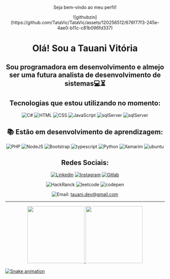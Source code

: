 <p align = "center">Seja bem-vindo ao meu perfil!</p>
<div align = "center">
![githubzin](https://github.com/TataVic/TataVic/assets/120256512/676f77f3-245e-4ae0-b11c-c81b096fd337)


  
# Olá! Sou a Tauani Vitória
## Sou programadora em desenvolvimento e almejo ser uma futura analista de desenvolvimento de sistemas💻⏳

Tecnologias que estou utilizando no momento:  
---
![C#](https://img.shields.io/badge/C%23-239120?style=for-the-badge&logo=c-sharp&logoColor=white)
![HTML](https://img.shields.io/badge/HTML5-E34F26?style=for-the-badge&logo=html5&logoColor=white)
![CSS](https://img.shields.io/badge/CSS3-1572B6?style=for-the-badge&logo=css3&logoColor=white)
![JavaScript](https://img.shields.io/badge/JavaScript-F7DF1E?style=for-the-badge&logo=JavaScript&logoColor=white)
![sqlServer](https://img.shields.io/badge/Microsoft_SQL_Server-CC2927?style=for-the-badge&logo=microsoft-sql-server&logoColor=white)
![sqlServer](https://img.shields.io/badge/C%2B%2B-00599C?style=for-the-badge&logo=c%2B%2B&logoColor=white)

📚 Estão em desenvolvimento de aprendizagem: 
---
![PHP](https://img.shields.io/badge/PHP-777BB4?style=for-the-badge&logo=php&logoColor=white)
![NodeJS](https://img.shields.io/badge/Node.js-43853D?style=for-the-badge&logo=node.js&logoColor=white)
![Bootstrap](https://img.shields.io/badge/Bootstrap-563D7C?style=for-the-badge&logo=bootstrap&logoColor=white)
![typescript](https://img.shields.io/badge/TypeScript-007ACC?style=for-the-badge&logo=typescript&logoColor=white)
![Python](https://img.shields.io/badge/Python-3776AB?style=for-the-badge&logo=python&logoColor=white)
![Xamarim](https://img.shields.io/badge/Xamarin-3498DB?style=for-the-badge&logo=xamarin&logoColor=white)
![ubuntu](https://img.shields.io/badge/Ubuntu-E95420?style=for-the-badge&logo=ubuntu&logoColor=white)


Redes Sociais:
---
[![Linkedin](https://img.shields.io/badge/LinkedIn-0077B5?style=for-the-badge&logo=linkedin&logoColor=white)](https://www.linkedin.com/in/tauani-degrandi/)
[![Instagram](https://img.shields.io/badge/Instagram-E4405F?style=for-the-badge&logo=instagram&logoColor=white)](https://instagram.com/tauani_degrandi?igshid=NGExMmI2YTkyZg==)
[![Gitlab](https://img.shields.io/badge/GitLab-330F63?style=for-the-badge&logo=gitlab&logoColor=white)](https://gitlab.com/TataVic)

![HackRanck](https://img.shields.io/badge/-Hackerrank-2EC866?style=for-the-badge&logo=HackerRank&logoColor=white)
![leetcode](https://img.shields.io/badge/-LeetCode-FFA116?style=for-the-badge&logo=LeetCode&logoColor=black)
![codepen](https://img.shields.io/badge/Codepen-000000?style=for-the-badge&logo=codepen&logoColor=white)

![Email](https://img.shields.io/badge/Gmail-D14836?style=for-the-badge&logo=gmail&logoColor=white):  tauani.dev@gmail.com 
</div>

---

<div align = "center" >
<a href="https://github.com/TataVic">
<img loading="lazy" height="180em" src="https://github-readme-stats.vercel.app/api/top-langs/?username=TataVic&layout=compact&langs_count=7&theme=dracula"/>
<img loading="lazy" height="180em" src="https://github-readme-stats.vercel.app/api?username=TataVic&show_icons=true&theme=dracula&include_all_commits=true&count_private=true"/>
</div>

![Snake animation](https://github.com/TataVic/TataVic/blob/output/github-contribution-grid-snake.svg)
